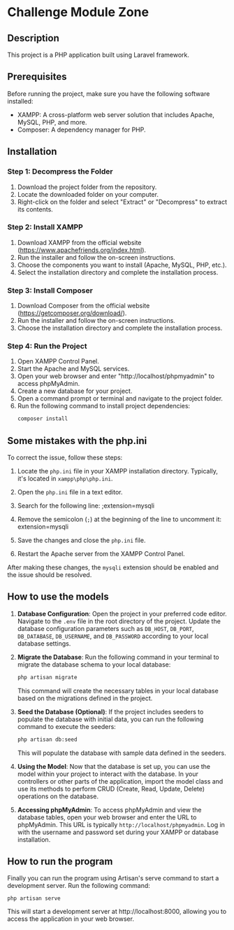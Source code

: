# Challenge Module Zone

## Description

This project is a PHP application built using Laravel framework.

## Prerequisites

Before running the project, make sure you have the following software installed:

- XAMPP: A cross-platform web server solution that includes Apache, MySQL, PHP, and more.
- Composer: A dependency manager for PHP.

## Installation

### Step 1: Decompress the Folder

1. Download the project folder from the repository.
2. Locate the downloaded folder on your computer.
3. Right-click on the folder and select "Extract" or "Decompress" to extract its contents.

### Step 2: Install XAMPP

1. Download XAMPP from the official website (https://www.apachefriends.org/index.html).
2. Run the installer and follow the on-screen instructions.
3. Choose the components you want to install (Apache, MySQL, PHP, etc.).
4. Select the installation directory and complete the installation process.

### Step 3: Install Composer

1. Download Composer from the official website (https://getcomposer.org/download/).
2. Run the installer and follow the on-screen instructions.
3. Choose the installation directory and complete the installation process.

### Step 4: Run the Project

1. Open XAMPP Control Panel.
2. Start the Apache and MySQL services.
3. Open your web browser and enter "http://localhost/phpmyadmin" to access phpMyAdmin.
4. Create a new database for your project.
5. Open a command prompt or terminal and navigate to the project folder.
6. Run the following command to install project dependencies:
   ```bash
   composer install
   ```

## Some mistakes with the php.ini

To correct the issue, follow these steps:

1. Locate the `php.ini` file in your XAMPP installation directory. Typically, it's located in `xampp\php\php.ini`.

2. Open the `php.ini` file in a text editor.

3. Search for the following line: ;extension=mysqli

4. Remove the semicolon (`;`) at the beginning of the line to uncomment it: extension=mysqli

5. Save the changes and close the `php.ini` file.

6. Restart the Apache server from the XAMPP Control Panel.

After making these changes, the `mysqli` extension should be enabled and the issue should be resolved.

## How to use the models

1. **Database Configuration**: Open the project in your preferred code editor. Navigate to the `.env` file in the root directory of the project. Update the database configuration parameters such as `DB_HOST`, `DB_PORT`, `DB_DATABASE`, `DB_USERNAME`, and `DB_PASSWORD` according to your local database settings.

2. **Migrate the Database**: Run the following command in your terminal to migrate the database schema to your local database:

   ```bash
   php artisan migrate
   ```

   This command will create the necessary tables in your local database based on the migrations defined in the project.

3. **Seed the Database (Optional)**: If the project includes seeders to populate the database with initial data, you can run the following command to execute the seeders:

   ```bash
   php artisan db:seed
   ```

   This will populate the database with sample data defined in the seeders.

4. **Using the Model**: Now that the database is set up, you can use the model within your project to interact with the database. In your controllers or other parts of the application, import the model class and use its methods to perform CRUD (Create, Read, Update, Delete) operations on the database.

5. **Accessing phpMyAdmin**: To access phpMyAdmin and view the database tables, open your web browser and enter the URL to phpMyAdmin. This URL is typically `http://localhost/phpmyadmin`. Log in with the username and password set during your XAMPP or database installation.

## How to run the program

Finally you can run the program using Artisan's serve command to start a development server. Run the following command:

    
    php artisan serve
    

This will start a development server at http://localhost:8000, allowing you to access the application in your web browser.

